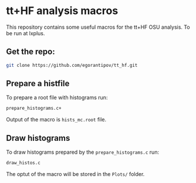 # tt+HF analysis macros
This repository contains some useful macros for the tt+HF OSU analysis. To be run at lxplus.

## Get the repo:
```bash
git clone https://github.com/egorantipov/tt_hf.git
```

## Prepare a histfile
To prepare a root file with histograms run:
```bash
prepare_histograms.c+
```
Output of the macro is `hists_mc.root` file.

## Draw histograms
To draw histograms prepared by the `prepare_histograms.c` run:
```bash
draw_histos.c
```
The optut of the macro will be stored in the `Plots/` folder.
